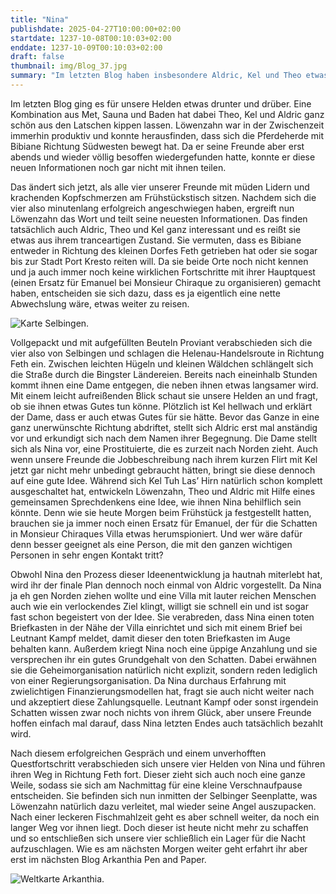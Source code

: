 ```yaml
---
title: "Nina"
publishdate: 2025-04-27T10:00:00+02:00
startdate: 1237-10-08T00:10:03+02:00
enddate: 1237-10-09T00:10:03+02:00
draft: false
thumbnail: img/Blog_37.jpg
summary: "Im letzten Blog haben insbesondere Aldric, Kel und Theo etwas über die Stränge geschlagen. Ob es jetzt daran liegt, dass diese letzte Nacht vielleicht auch etwas peinlich war, oder daran, dass nun tatsächlich alle Nebenquests in Selbingen erledigt sind, ist schwer zu sagen, allerdings geht es für unsere Helden heute weiter in die nächste Ortschaft Feth. Was sie auf dem Weg dorthin erwartet, erfahrt ihr hier:"
---
```


Im letzten Blog ging es für unsere Helden etwas drunter und drüber. Eine Kombination aus Met, Sauna und Baden hat dabei Theo, Kel und Aldric ganz schön aus den Latschen kippen lassen. Löwenzahn war in der Zwischenzeit immerhin produktiv und konnte herausfinden, dass sich die Pferdeherde mit Bibiane Richtung Südwesten bewegt hat. Da er seine Freunde aber erst abends und wieder völlig besoffen wiedergefunden hatte, konnte er diese neuen Informationen noch gar nicht mit ihnen teilen.

Das ändert sich jetzt, als alle vier unserer Freunde mit müden Lidern und krachenden Kopfschmerzen am Frühstückstisch sitzen. Nachdem sich die vier also minutenlang erfolgreich angeschwiegen haben, ergreift nun Löwenzahn das Wort und teilt seine neuesten Informationen. Das finden tatsächlich auch Aldric, Theo und Kel ganz interessant und es reißt sie etwas aus ihrem tranceartigen Zustand. Sie vermuten, dass es Bibiane entweder in Richtung des kleinen Dorfes Feth getrieben hat oder sie sogar bis zur Stadt Port Kresto reiten will. Da sie beide Orte noch nicht kennen und ja auch immer noch keine wirklichen Fortschritte mit ihrer Hauptquest (einen Ersatz für Emanuel bei Monsieur Chiraque zu organisieren) gemacht haben, entscheiden sie sich dazu, dass es ja eigentlich eine nette Abwechslung wäre, etwas weiter zu reisen.

<div class="img-max center">
  <img class="img-fluid" title="Karte Selbingen" alt="Karte Selbingen." src="/img/selbingen.jpg" />
</div>

Vollgepackt und mit aufgefüllten Beuteln Proviant verabschieden sich die vier also von Selbingen und schlagen die Helenau-Handelsroute in Richtung Feth ein. Zwischen leichten Hügeln und kleinen Wäldchen schlängelt sich die Straße durch die Bingster Ländereien. Bereits nach eineinhalb Stunden kommt ihnen eine Dame entgegen, die neben ihnen etwas langsamer wird. Mit einem leicht aufreißenden Blick schaut sie unsere Helden an und fragt, ob sie ihnen etwas Gutes tun könne. Plötzlich ist Kel hellwach und erklärt der Dame, dass er auch etwas Gutes für sie hätte. Bevor das Ganze in eine ganz unerwünschte Richtung abdriftet, stellt sich Aldric erst mal anständig vor und erkundigt sich nach dem Namen ihrer Begegnung. Die Dame stellt sich als Nina vor, eine Prostituierte, die es zurzeit nach Norden zieht. Auch wenn unsere Freunde die Jobbeschreibung nach ihrem kurzen Flirt mit Kel jetzt gar nicht mehr unbedingt gebraucht hätten, bringt sie diese dennoch auf eine gute Idee. Während sich Kel Tuh Las’ Hirn natürlich schon komplett ausgeschaltet hat, entwickeln Löwenzahn, Theo und Aldric mit Hilfe eines gemeinsamen Sprechdenkens eine Idee, wie ihnen Nina behilflich sein könnte. Denn wie sie heute Morgen beim Frühstück ja festgestellt hatten, brauchen sie ja immer noch einen Ersatz für Emanuel, der für die Schatten in Monsieur Chiraques Villa etwas herumspioniert. Und wer wäre dafür denn besser geeignet als eine Person, die mit den ganzen wichtigen Personen in sehr engen Kontakt tritt?

Obwohl Nina den Prozess dieser Ideenentwicklung ja hautnah miterlebt hat, wird ihr der finale Plan dennoch noch einmal von Aldric vorgestellt. Da Nina ja eh gen Norden ziehen wollte und eine Villa mit lauter reichen Menschen auch wie ein verlockendes Ziel klingt, willigt sie schnell ein und ist sogar fast schon begeistert von der Idee. Sie verabreden, dass Nina einen toten Briefkasten in der Nähe der Villa einrichtet und sich mit einem Brief bei Leutnant Kampf meldet, damit dieser den toten Briefkasten im Auge behalten kann. Außerdem kriegt Nina noch eine üppige Anzahlung und sie versprechen ihr ein gutes Grundgehalt von den Schatten. Dabei erwähnen sie die Geheimorganisation natürlich nicht explizit, sondern reden lediglich von einer Regierungsorganisation. Da Nina durchaus Erfahrung mit zwielichtigen Finanzierungsmodellen hat, fragt sie auch nicht weiter nach und akzeptiert diese Zahlungsquelle. Leutnant Kampf oder sonst irgendein Schatten wissen zwar noch nichts von ihrem Glück, aber unsere Freunde hoffen einfach mal darauf, dass Nina letzten Endes auch tatsächlich bezahlt wird.

Nach diesem erfolgreichen Gespräch und einem unverhofften Questfortschritt verabschieden sich unsere vier Helden von Nina und führen ihren Weg in Richtung Feth fort. Dieser zieht sich auch noch eine ganze Weile, sodass sie sich am Nachmittag für eine kleine Verschnaufpause entscheiden. Sie befinden sich nun inmitten der Selbinger Seenplatte, was Löwenzahn natürlich dazu verleitet, mal wieder seine Angel auszupacken. Nach einer leckeren Fischmahlzeit geht es aber schnell weiter, da noch ein langer Weg vor ihnen liegt. Doch dieser ist heute nicht mehr zu schaffen und so entschließen sich unsere vier schließlich ein Lager für die Nacht aufzuschlagen. Wie es am nächsten Morgen weiter geht erfahrt ihr aber erst im nächsten Blog Arkanthia Pen and Paper.

<div class="img-max center">
  <img class="img-fluid" title="Weltkarte Arkanthia" alt="Weltkarte Arkanthia." src="/img/Arkanthia_Full_Map_Selbingen_Feth.jpg" />
</div>
